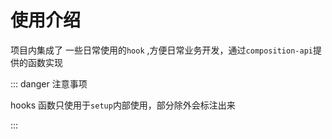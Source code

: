 # 使用介绍

项目内集成了 一些日常使用的`hook` ,方便日常业务开发，通过`composition-api`提供的函数实现

::: danger 注意事项

hooks 函数只使用于`setup`内部使用，部分除外会标注出来

:::
